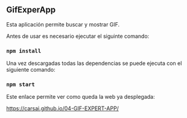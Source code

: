 ## GifExperApp

Esta aplicación permite buscar y mostrar GIF.

Antes de usar es necesario ejecutar el siguinte comando:

### `npm install`

Una vez descargadas todas las dependencias se puede ejecuta con el siguiente comando:

### `npm start`

Este enlace permite ver como queda la web ya desplegada:

https://carsai.github.io/04-GIF-EXPERT-APP/
